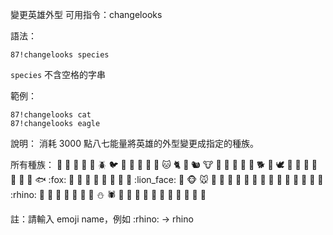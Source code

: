 變更英雄外型
可用指令：changelooks

語法：
```
87!changelooks species
```
`species` 不含空格的字串

範例：
```
87!changelooks cat
87!changelooks eagle
```
說明：
消耗 3000 點八七能量將英雄的外型變更成指定的種族。

所有種族：
:ant: :baby_chick: :bat: :bear: :bee: :beetle: :bird: :blowfish: :boar: :bug: :butterfly: :camel: :cat: :cat2: :chicken: :chipmunk: :cow: :cow2: :crab: :crocodile: :deer: :dog: :dog2: :dolphin: :dove: :dragon: :dragon_face: :dromedary_camel: :duck: :eagle: :elephant: :feet: :fish: :fox: :frog: :goat: :gorilla: :hamster: :horse: :jack_o_lantern: :koala: :leopard: :lion_face: :lizard: :monkey_face: :mouse: :mouse2: :octopus: :owl: :ox: :panda_face: :penguin: :pig: :pig2: :poodle: :rabbit: :rabbit2: :racehorse: :ram: :rat: :rhino: :rooster: :scorpion: :shark: :sheep: :shrimp: :snail: :snake: :snowman: :spider: :squid: :tiger: :tiger2: :tropical_fish: :turkey: :turtle: :unicorn: :water_buffalo: :whale: :whale2: :wolf:

註：請輸入 emoji name，例如 :rhino: -> rhino

